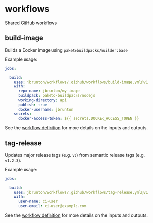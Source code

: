 # workflows

Shared GitHub workflows

## build-image

Builds a Docker image using `paketobuildpacks/builder:base`.

Example usage:

```yml
jobs:

  build:
    uses: jbrunton/workflows/.github/workflows/build-image.yml@v1
    with:
      repo-name: jbrunton/my-image
      buildpack: paketo-buildpacks/nodejs
      working-directory: api
      publish: true
      docker-username: jbrunton
    secrets:
      docker-access-token: ${{ secrets.DOCKER_ACCESS_TOKEN }}
```

See the [workflow definition](https://github.com/jbrunton/workflows/blob/develop/.github/workflows/build-image.yml) for more details on the inputs and outputs.

## tag-release

Updates major release tags (e.g. `v1`) from semantic release tags (e.g. `v1.2.3`).

Example usage:

```yml
jobs:

  build:
    uses: jbrunton/workflows/.github/workflows/tag-release.yml@v1
    with:
      user-name: ci-user
      user-email: ci-user@example.com
```

See the [workflow definition](https://github.com/jbrunton/workflows/blob/develop/.github/workflows/tag-release.yml) for more details on the inputs and outputs.
